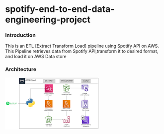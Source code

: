# spotify-end-to-end-data-engineering-project

### Introduction
This is an ETL [Extract Transform Load] pipeline using Spotify API on AWS. This Pipeline retrieves data from Spotify API,transform it to desired format, and load it on AWS Data store

### Architecture
![Data Architecture](https://github.com/shrikesh27/spotify-end-to-end-data-engineering-project/blob/main/spotify_data_pipeline.png)
